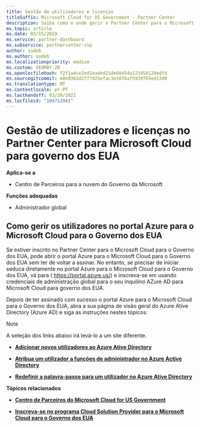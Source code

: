 ```yaml
---
title: Gestão de utilizadores e licenças
titleSuffix: Microsoft Cloud for US Government - Partner Center
description: Saiba como e onde gerir o Partner Center para o Microsoft Cloud para parceiros, clientes e licenças do Governo dos EUA, bem como resets de password.
ms.topic: article
ms.date: 03/15/2019
ms.service: partner-dashboard
ms.subservice: partnercenter-csp
author: sodeb
ms.author: sodeb
ms.localizationpriority: medium
ms.custom: SEOMAY.20
ms.openlocfilehash: f2f1a4ce2ed1ea4ed21de68454a123458120edfd
ms.sourcegitcommit: e8e8362d2777d25efac3e1076af5939765ed13d0
ms.translationtype: MT
ms.contentlocale: pt-PT
ms.lasthandoff: 03/20/2021
ms.locfileid: "104712941"
---
```

# <a name="user-and-license-management-in-partner-center-for-microsoft-cloud-for-us-government"></a>Gestão de utilizadores e licenças no Partner Center para Microsoft Cloud para governo dos EUA

**Aplica-se a**

- Centro de Parceiros para a nuvem do Governo da Microsoft

**Funções adequadas**

- Administrador global

## <a name="how-to-manage-users-in-the-azure-portal-for-microsoft-cloud-for-us-government"></a>Como gerir os utilizadores no portal Azure para o Microsoft Cloud para o Governo dos EUA

Se estiver inscrito no Partner Center para o Microsoft Cloud para o Governo dos EUA, pode abrir o portal Azure para o Microsoft Cloud para o Governo dos EUA sem ter de voltar a assinar. No entanto, se precisar de iniciar seduca diretamente no portal Azure para o Microsoft Cloud para o Governo dos EUA, vá para ( https://portal.azure.us/) e inscreva-se em usando credenciais de administração global para o seu inquilino AZure AD para Microsoft Cloud para governo dos EUA.

Depois de ter assinado com sucesso o portal Azure para o Microsoft Cloud para o Governo dos EUA, abra a sua página de visão geral do Azure Ative Directory (Azure AD) e siga as instruções nestes tópicos:

> [!NOTE]  
> A seleção dos links abaixo irá levá-lo a um site diferente. 

-  [**Adicionar novos utilizadores ao Azure Ative Directory**](/azure/active-directory/active-directory-users-create-azure-portal)

-  [**Atribua um utilizador a funções de administrador no Azure Active Directory**](/azure/active-directory/active-directory-users-assign-role-azure-portal)

-  [**Redefinir a palavra-passe para um utilizador no Azure Ative Directory**](/azure/active-directory/active-directory-users-reset-password-azure-portal)

**Tópicos relacionados**

-  [**Centro de Parceiros do Microsoft Cloud for US Government**](partner-center-for-microsoft-us-govt-cloud.md)

-  [**Inscreva-se no programa Cloud Solution Provider para o Microsoft Cloud para o Governo dos EUA**](enroll-in-csp-for-microsoft-us-govt-cloud.md)